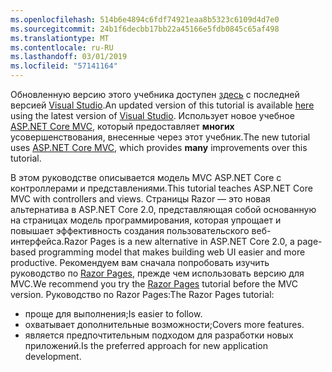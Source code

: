```yaml
---
ms.openlocfilehash: 514b6e4894c6fdf74921eaa8b5323c6109d4d7e0
ms.sourcegitcommit: 24b1f6decbb17bb22a45166e5fdb0845c65af498
ms.translationtype: MT
ms.contentlocale: ru-RU
ms.lasthandoff: 03/01/2019
ms.locfileid: "57141164"
---
```

<span data-ttu-id="83c62-101">Обновленную версию этого учебника доступен [здесь](https://docs.microsoft.com/aspnet/core/tutorials/first-mvc-app/start-mvc) с последней версией [Visual Studio](https://visualstudio.microsoft.com/).</span><span class="sxs-lookup"><span data-stu-id="83c62-101">An updated version of this tutorial is available [here](https://docs.microsoft.com/aspnet/core/tutorials/first-mvc-app/start-mvc) using the latest version of [Visual Studio](https://visualstudio.microsoft.com/).</span></span> <span data-ttu-id="83c62-102">Использует новое учебное [ASP.NET Core MVC](https://docs.microsoft.com/aspnet/core/mvc/), который предоставляет **многих** усовершенствования, внесенные через этот учебник.</span><span class="sxs-lookup"><span data-stu-id="83c62-102">The new tutorial uses [ASP.NET Core MVC](https://docs.microsoft.com/aspnet/core/mvc/), which provides **many** improvements over this tutorial.</span></span>

<span data-ttu-id="83c62-103">В этом руководстве описывается модель MVC ASP.NET Core с контроллерами и представлениями.</span><span class="sxs-lookup"><span data-stu-id="83c62-103">This tutorial teaches ASP.NET Core MVC with controllers and views.</span></span> <span data-ttu-id="83c62-104">Страницы Razor — это новая альтернатива в ASP.NET Core 2.0, представляющая собой основанную на страницах модель программирования, которая упрощает и повышает эффективность создания пользовательского веб-интерфейса.</span><span class="sxs-lookup"><span data-stu-id="83c62-104">Razor Pages is a new alternative in ASP.NET Core 2.0, a page-based programming model that makes building web UI easier and more productive.</span></span> <span data-ttu-id="83c62-105">Рекомендуем вам сначала попробовать изучить руководство по [Razor Pages](https://docs.microsoft.com/aspnet/core/mvc/razor-pages), прежде чем использовать версию для MVC.</span><span class="sxs-lookup"><span data-stu-id="83c62-105">We recommend you try the [Razor Pages](https://docs.microsoft.com/aspnet/core/mvc/razor-pages) tutorial before the MVC version.</span></span> <span data-ttu-id="83c62-106">Руководство по Razor Pages:</span><span class="sxs-lookup"><span data-stu-id="83c62-106">The Razor Pages tutorial:</span></span>

* <span data-ttu-id="83c62-107">проще для выполнения;</span><span class="sxs-lookup"><span data-stu-id="83c62-107">Is easier to follow.</span></span>
* <span data-ttu-id="83c62-108">охватывает дополнительные возможности;</span><span class="sxs-lookup"><span data-stu-id="83c62-108">Covers more features.</span></span>
* <span data-ttu-id="83c62-109">является предпочтительным подходом для разработки новых приложений.</span><span class="sxs-lookup"><span data-stu-id="83c62-109">Is the preferred approach for new application development.</span></span>
